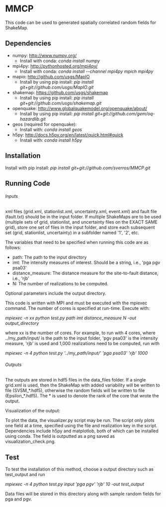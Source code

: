 # MMCP

This code can be used to generated spatially correlated random fields for ShakeMap. 

## Dependencies

  * numpy:  http://www.numpy.org/
    * Install with conda: *conda install numpy*
  * mpi4py: http://pythonhosted.org/mpi4py/ 
    * Install with conda: *conda install --channel mpi4py mpich mpi4py*
  * mapio:  http://github.com/usgs/MapIO 
    * Install by using pip install: *pip install git+git://github.com/usgs/MapIO.git*
  * shakemap: https://github.com/usgs/shakemap
    * Install by using pip install: *pip install git+git://github.com/usgs/shakemap.git*
  * openquake: http://www.globalquakemodel.org/openquake/about/
    * Install by using pip install: *pip install git+git://github.com/gem/oq-hazardlib.git*
  * geos (required for openquake):
    * Install with: *conda install geos*
  * h5py: http://docs.h5py.org/en/latest/quick.html#quick
    * Install with: *conda install h5py*


## Installation

Install with pip install: *pip install git+git://github.com/sverros/MMCP.git*


## Running Code

###### Inputs

xml files (grid.xml, stationlist.xml, uncertainty.xml, event.xml) and fault file (fault.txt) should be in the input folder. 
If multiple ShakeMaps are to be used (multiple sets of grid, stationlist, and uncertainty files on the EXACT SAME grid), store one set
of files in the input folder, and store each subsequent set (grid, stationlist, uncertainty) in a subfolder named '1', '2', etc.

The variables that need to be specified when running this code are as follows:
    
  * path: The path to the input directory
  * imt: The intensity measures of interest. Should be a string, i.e., 'pga pgv psa03'
  * distance_measure: The distance measure for the site-to-fault distance, i.e., 'rjb'
  * N: The number of realizations to be computed.

Optional parameters include the output directory.

This code is written with MPI and must be executed with the mpiexec command. The number of cores is specified at run-time. Execute with: 

*mpiexec -n xx python test.py path imt distance_measure N -out output_directory*

where xx is the number of cores. For example, to run with 4 cores, where ../my_path/input/ is the path to the input folder, 'pgv psa03' is the intensity measure, 'rjb' is used and 1,000 realizations need to be computed, run with 

*mpiexec -n 4 python test.py '../my_path/input/' 'pga psa03' 'rjb' 1000*

###### Outputs

The outputs are stored in hdf5 files in the data_files folder. If a single grid.xml is used, then the ShakeMap with added variability will be written to file (SVSM_\*.hdf5), otherwise the random fields will be written to file (Epsilon_\*.hdf5). The * is used to denote the rank of the core that wrote the output.

Visualization of the output:

To plot the data, the visualizer.py script may be run. The script only plots one field at a time, specified using the file and realization key in the script. Dependencies include h5py and matplotlob, both of which can be installed using conda. The field is outputted as a png saved as visualization_check.png.


 
## Test

To test the installation of this method, choose a output directory such as test_output and run

*mpiexec -n 4 python test.py input 'pga pgv' 'rjb' 10 -out test_output*

Data files will be stored in this directory along with sample random fields for pga and pgv.